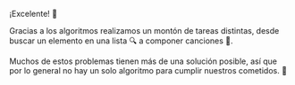 ¡Excelente! :clap:

Gracias a los algoritmos realizamos un montón de tareas distintas, desde buscar un elemento en una lista :mag: a componer canciones :musical_note:. 

Muchos de estos problemas tienen más de una solución posible, así que por lo general no hay un solo algoritmo para cumplir nuestros cometidos. :eyes: